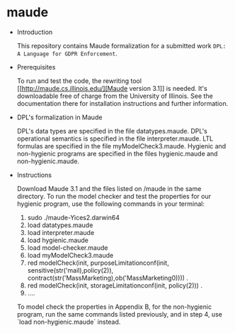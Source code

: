 # maude
* Introduction

  This repository contains Maude formalization for a submitted work ``DPL: A Language for GDPR Enforcement``. 


* Prerequisites

  To run and test the code, the rewriting tool [[http://maude.cs.illinois.edu/][Maude version 3.1]] is needed. It's
  downloadable free of charge from the University of Illinois. See the
  documentation there for installation instructions and further information.

* DPL's formalization in Maude

  DPL's data types are specified in the file datatypes.maude.
  DPL's operational semantics is specified in the file interpreter.maude.
  LTL formulas are specified in the file myModelCheck3.maude.
  Hygienic and non-hygienic programs are specified in the files hygienic.maude and non-hygienic.maude.

* Instructions

  Download Maude 3.1 and the files listed on /maude in the same directory.
  To run the model checker and test the properties for our hygienic program, use the following commands in your terminal:
   1) sudo ./maude-Yices2.darwin64
   2) load datatypes.maude
   3) load interpreter.maude
   4) load hygienic.maude
   5) load model-checker.maude
   6) load myModelCheck3.maude
   7) red modelCheck(init, purposeLimitationconf(init, sensitive(str('mail),policy(2)), contract(str('MassMarketing),ob('MassMarketing0)))) .
   8) red modelCheck(init, storageLimitationconf(init, policy(2))) .
   9) ....

  To model check the properties in Appendix B, for the non-hygienic program, run the same commands listed previously, and in step 4, use `load non-hygienic.maude´    instead.







